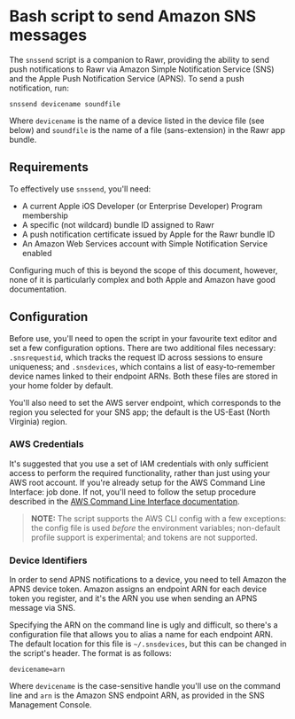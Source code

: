 Bash script to send Amazon SNS messages
=======================================

The `snssend` script is a companion to Rawr, providing the ability to send push notifications to Rawr via Amazon Simple Notification Service (SNS) and the Apple Push Notification Service (APNS). To send a push notification, run:

    snssend devicename soundfile

Where `devicename` is the name of a device listed in the device file (see below) and `soundfile` is the name of a file (sans-extension) in the Rawr app bundle.

## Requirements
To effectively use `snssend`, you'll need:

* A current Apple iOS Developer (or Enterprise Developer) Program membership
* A specific (not wildcard) bundle ID assigned to Rawr
* A push notification certificate issued by Apple for the Rawr bundle ID
* An Amazon Web Services account with Simple Notification Service enabled

Configuring much of this is beyond the scope of this document, however, none of it is particularly complex and both Apple and Amazon have good documentation.

## Configuration
Before use, you'll need to open the script in your favourite text editor and 
set a few configuration options. There are two additional files necessary: 
`.snsrequestid`, which tracks the request ID across sessions to ensure 
uniqueness; and `.snsdevices`, which contains a list of easy-to-remember 
device names linked to their endpoint ARNs. Both these files are stored in 
your home folder by default.

You'll also need to set the AWS server endpoint, which corresponds to the 
region you selected for your SNS app; the default is the US-East (North 
Virginia) region.

### AWS Credentials
It's suggested that you use a set of IAM credentials with only sufficient 
access to perform the required functionality, rather than just using your 
AWS root account. If you're already setup for the AWS Command Line Interface: 
job done. If not, you'll need to follow the setup procedure described in the 
[AWS Command Line Interface documentation][AWSCLI-Docs].

> **NOTE:** The script supports the AWS CLI config with a few exceptions: 
> the config file is used _before_ the environment variables; non-default 
> profile support is experimental; and tokens are not supported.

[AWSCLI-Docs]: http://docs.aws.amazon.com/cli/latest/userguide/cli-chap-getting-started.html

### Device Identifiers
In order to send APNS notifications to a device, you need to tell Amazon the 
APNS device token. Amazon assigns an endpoint ARN for each device token you 
register, and it's the ARN you use when sending an APNS message via SNS.

Specifying the ARN on the command line is ugly and difficult, so there's a configuration file that allows you to alias a name for each endpoint ARN. The default location for this file is `~/.snsdevices`, but this can be changed in the script's header. The format is as follows:

	devicename=arn

Where `devicename` is the case-sensitive handle you'll use on the command line and `arn` is the Amazon SNS endpoint ARN, as provided in the SNS Management Console.
